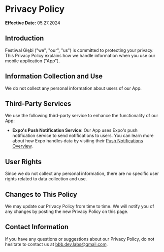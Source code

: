 # Privacy Policy

**Effective Date:** 05.27.2024

## Introduction
Festiwal Głębi ("we", "our", "us") is committed to protecting your privacy. This Privacy Policy explains how we handle information when you use our mobile application ("App"). 

## Information Collection and Use
We do not collect any personal information about users of our App. 

## Third-Party Services
We use the following third-party service to enhance the functionality of our App:

- **Expo's Push Notification Service**: Our App uses Expo's push notification service to send notifications to users. You can learn more about how Expo handles data by visiting their [Push Notifications Overview](https://docs.expo.dev/push-notifications/overview/).

## User Rights
Since we do not collect any personal information, there are no specific user rights related to data collection and use. 

## Changes to This Policy
We may update our Privacy Policy from time to time. We will notify you of any changes by posting the new Privacy Policy on this page. 

## Contact Information
If you have any questions or suggestions about our Privacy Policy, do not hesitate to contact us at bbb.dev.labs@gmail.com.

